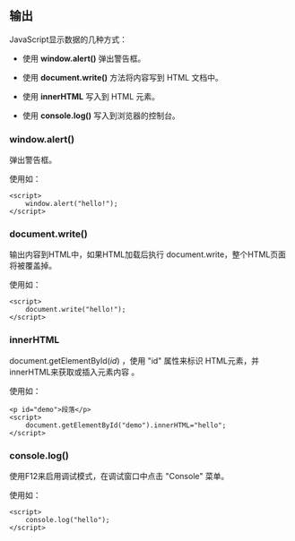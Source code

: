 ## 输出

JavaScript显示数据的几种方式：

- 使用 **window.alert()** 弹出警告框。

- 使用 **document.write()** 方法将内容写到 HTML 文档中。

- 使用 **innerHTML** 写入到 HTML 元素。

- 使用 **console.log()** 写入到浏览器的控制台。

### window.alert()

弹出警告框。

使用如：

```
<script>
	window.alert("hello!");
</script>
```

### document.write()

输出内容到HTML中，如果HTML加载后执行 document.write，整个HTML页面将被覆盖掉。 

使用如：

```
<script>
	document.write("hello!");
</script>
```

### innerHTML

document.getElementById(*id*) ，使用 "id" 属性来标识 HTML元素，并innerHTML来获取或插入元素内容 。

使用如：

```
<p id="demo">段落</p>
<script>
	document.getElementById("demo").innerHTML="hello";
</script>
```

### console.log()

使用F12来启用调试模式，在调试窗口中点击 "Console" 菜单。

使用如：

```
<script>
	console.log("hello");
</script>
```

